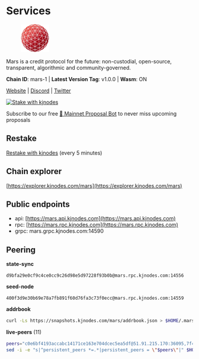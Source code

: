 # Services

<figure><img src="https://raw.githubusercontent.com/kj89/cosmos-images/main/logos/mars.png" alt=""><figcaption></figcaption></figure>

Mars is a credit protocol for the future: non-custodial,  open-source, transparent, algorithmic and community-governed.

**Chain ID**: mars-1 | **Latest Version Tag**: v1.0.0 | **Wasm**: ON

[Website](https://marsprotocol.io) | [Discord](https://discord.gg/marsprotocol) | [Twitter](https://twitter.com/mars_protocol)

[![Stake with kjnodes](https://i.ibb.co/cr44Q8j/button-stake-with-kjnodes.png)](https://restake.app/mars/marsvaloper1p9t4gr40rnpdwqacxgcqp7ffrfw908nu020g4n)

Subscribe to our free [🤖 Mainnet Proposal Bot](https://t.me/kjnodes_proposal_bot) to never miss upcoming proposals

## Restake

[Restake with kjnodes](https://restake.app/mars/marsvaloper1p9t4gr40rnpdwqacxgcqp7ffrfw908nu020g4n) (every 5 minutes)
## Chain explorer
[https://explorer.kjnodes.com/mars](https://explorer.kjnodes.com/mars)

## Public endpoints

* api: [https://mars.api.kjnodes.com](https://mars.api.kjnodes.com)
* rpc: [https://mars.rpc.kjnodes.com](https://mars.rpc.kjnodes.com)
* grpc: mars.grpc.kjnodes.com:14590

## Peering

**state-sync**

```text
d9bfa29e0cf9c4ce0cc9c26d98e5d97228f93b0b@mars.rpc.kjnodes.com:14556
```

**seed-node**

```text
400f3d9e30b69e78a7fb891f60d76fa3c73f0ecc@mars.rpc.kjnodes.com:14559
```

**addrbook**
```bash
curl -Ls https://snapshots.kjnodes.com/mars/addrbook.json > $HOME/.mars/config/addrbook.json
```

**live-peers** (11)
```bash
peers="c0e6bf4193accabc14171ce163e704dcec5ea5df@51.91.215.170:36095,7f4be5f7db9b920e965197b65974f0e1e64749e4@144.126.128.128:26656,88f8e4d74b70e18d4f3515d34701704086aa77e1@38.146.3.134:18556,59bb909c57664fafe88bf1b6924769c15a769ba4@65.108.125.236:3000,d2247f7b919f0781c90ee61958d7044665a22d38@169.155.168.110:26656,530b1964bc17bca6457311f1c2d5a2f3d25b297a@51.81.155.97:18556,931f46cc338f59222c22565e216a16f57bbb9782@95.217.164.44:26656,463f8be52fc3e0f1fe28cd0ec95bd726d85682ec@135.181.18.112:55556,eff52a6fcf2634ce1d60c1a5d38809718e22c5d2@23.88.69.22:28766,be7d56127ef887d095b2f55f09be5fee1969d922@146.59.52.48:18095,d9bfa29e0cf9c4ce0cc9c26d98e5d97228f93b0b@65.109.88.38:14556"
sed -i -e "s|^persistent_peers *=.*|persistent_peers = \"$peers\"|" $HOME/.mars/config/config.toml
```
